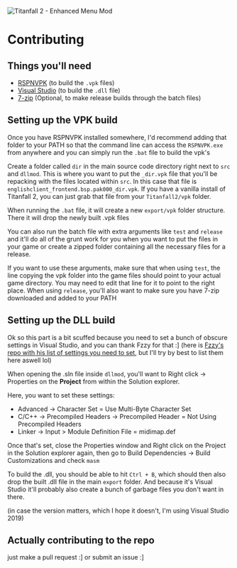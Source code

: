 <p align="left"><img src="https://raw.githubusercontent.com/zweek/TF2SR-Menu-Mod/main/assets/logo.png" alt="Titanfall 2 - Enhanced Menu Mod" /></p>

# Contributing

## Things you'll need

* [RSPNVPK](https://github.com/taskinoz/RSPNVPK) (to build the `.vpk` files)
* [Visual Studio](https://visualstudio.microsoft.com/downloads/) (to build the `.dll` file)
* [7-zip](https://www.7-zip.org/) (Optional, to make release builds through the batch files)

## Setting up the VPK build

Once you have RSPNVPK installed somewhere, I'd recommend adding that folder to your PATH so that the command line can access the `RSPNVPK.exe` from anywhere and you can simply run the `.bat` file to build the vpk's

Create a folder called `dir` in the main source code directory right next to `src` and `dllmod`. This is where you want to put the `_dir.vpk` file that you'll be repacking with the files located within `src`. In this case that file is `englishclient_frontend.bsp.pak000_dir.vpk`. If you have a vanilla install of Titanfall 2, you can just grab that file from your `Titanfall2/vpk` folder.

When running the `.bat` file, it will create a new `export/vpk` folder structure. There it will drop the newly built .vpk files

You can also run the batch file with extra arguments like `test` and `release` and it'll do all of the grunt work for you when you want to put the files in your game or create a zipped folder containing all the necessary files for a release.

If you want to use these arguments, make sure that when using `test`, the line copying the vpk folder into the game files should point to your actual game directory. You may need to edit that line for it to point to the right place. 
When using `release`, you'll also want to make sure you have 7-zip downloaded and added to your PATH

## Setting up the DLL build

Ok so this part is a bit scuffed because you need to set a bunch of obscure settings in Visual Studio, and you can thank Fzzy for that :] (here is [Fzzy's repo with his list of settings you need to set](https://github.com/Fzzy2j/FzzyMod), but I'll try by best to list them here aswell lol)

When opening the .sln file inside `dllmod`, you'll want to Right click -> Properties on the **Project** from within the Solution explorer.

Here, you want to set these settings:
* Advanced -> Character Set = Use Multi-Byte Character Set
* C/C++ -> Precompiled Headers -> Precompiled Header = Not Using Precompiled Headers
* Linker -> Input > Module Definition File = midimap.def

Once that's set, close the Properties window and Right click on the Project in the Solution explorer again, then go to Build Dependencies -> Build Customizations and check `masm`

To build the .dll, you should be able to hit `Ctrl + B`, which should then also drop the built .dll file in the main `export` folder. And because it's Visual Studio it'll probably also create a bunch of garbage files you don't want in there.

(in case the version matters, which I hope it doesn't, I'm using Visual Studio 2019)

## Actually contributing to the repo

just make a pull request :] or submit an issue :]